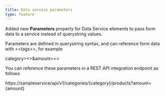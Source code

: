 ```yaml
---
title: Data service parameters
type: feature
---
```


Added new **Parameters** property for Data Service elements to pass form data to a service instead of querystring values.

Parameters are defined in querystring syntax, and can reference form data with &lt;&lt;tags&gt;&gt;, for example

category=<<Category>>&amount=<<Amount>>

You can reference these parameters in a REST API integration endpoint as follows

https://sampleservice/api/v1/categories/{category}/products?amount={amount}